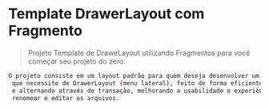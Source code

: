 ﻿# Template DrawerLayout com Fragmento

> Projeto Template de DraweLayout utilizando Fragmentos para
você começar seu projeto do zero.

``` bash
O projeto consiste em um layout padrão para quem deseja desenvolver um aplicativo Android
 que necessite de DrawerLayout (menu lateral), feito de forma eficiente utilizando Fragmentos
 e alternando através de transação, melhorando a usabilidade e experiência do usuário. Basta você
 renomear e editar os arquivos.
```
